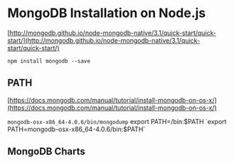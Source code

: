 # MongoDB Installation on Node.js
[http://mongodb.github.io/node-mongodb-native/3.1/quick-start/quick-start/](http://mongodb.github.io/node-mongodb-native/3.1/quick-start/quick-start/)

`npm install mongodb --save`

## PATH

[https://docs.mongodb.com/manual/tutorial/install-mongodb-on-os-x/](https://docs.mongodb.com/manual/tutorial/install-mongodb-on-os-x/)

`mongodb-osx-x86_64-4.0.6/bin/mongodump`
export PATH=<mongodb-install-directory>/bin:$PATH
`export PATH=mongodb-osx-x86_64-4.0.6/bin:$PATH`

## MongoDB Charts
